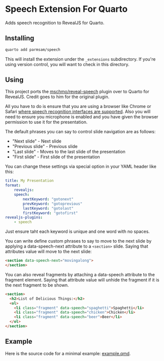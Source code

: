 # Speech Extension For Quarto

Adds speech recognition to RevealJS for Quarto.

## Installing


```bash
quarto add parmsam/speech
```

This will install the extension under the `_extensions` subdirectory.
If you're using version control, you will want to check in this directory.

## Using

This project ports the [mschmo/reveal-speech](https://github.com/mschmo/reveal-speech) plugin over to Quarto for RevealJS. Credit goes to him for the original plugin.

All you have to do is ensure that you are using a browser like Chrome or Safari [where speech recognition interfaces are supported](https://developer.mozilla.org/en-US/docs/Web/API/Web_Speech_API#Browser_compatibility). Also you will need to ensure you microphone is enabled and you have given the browser permission to use it for the presentation.

The default phrases you can say to control slide navigation are as follows:

- "Next slide" - Next slide
- "Previous slide" - Previous slide
- "Last slide" - Moves to the last slide of the presentation
- "First slide" - First slide of the presentation

You can change these settings via special option in your YAML header like this:

```yaml
title: My Presentation
format:
    revealjs:
    speech:
        nextKeyword: "gotonext"
        prevKeyword: "gotoprevious"
        lastKeyword: "gotolast"
        firstKeyword: "gotofirst"
revealjs-plugins:
    - speech
```
Just ensure taht each keyword is unique and one word with no spaces.

You can write define custom phrases to say to move to the next slide by applying a data-speech-next attribute to a `<section>` slide. Saying that attributes value will move to the next slide:

```html
<section data-speech-next="movingalong">
</section>
```

You can also reveal fragments by attaching a data-speech attribute to the fragment element. Saying that attribute value will unhide the fragment if it is the next fragment to be shown.

```html
<section>
  <h2>List of Delicious Things:</h2>
  <ol>
    <li class="fragment" data-speech="spaghetti">Spaghetti</li>
    <li class="fragment" data-speech="chicken">Chicken</li>
    <li class="fragment" data-speech="beer">Beer</li>
  </ol>
</section>
```

## Example

Here is the source code for a minimal example: [example.qmd](example.qmd).
